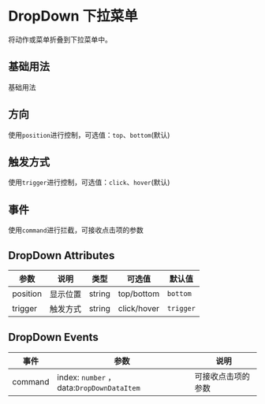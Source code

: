 # DropDown 下拉菜单

将动作或菜单折叠到下拉菜单中。

## 基础用法

基础用法

<ViewSfc src="../../components/nav/dropdown/dropdown.vue" ></ViewSfc>

## 方向

使用`position`进行控制，可选值：`top`、`bottom`(默认)

<ViewSfc src="../../components/nav/dropdown/dropdown-position.vue" ></ViewSfc>

## 触发方式

使用`trigger`进行控制，可选值：`click`、`hover`(默认)

<ViewSfc src="../../components/nav/dropdown/dropdown-trigger.vue" ></ViewSfc>

## 事件

使用`command`进行拦截，可接收点击项的参数

<ViewSfc src="../../components/nav/dropdown/dropdown-command.vue" ></ViewSfc>

## DropDown Attributes

| 参数     | 说明     | 类型   | 可选值      | 默认值    |
| -------- | -------- | ------ | ----------- | --------- |
| position | 显示位置 | string | top/bottom  | `bottom`  |
| trigger  | 触发方式 | string | click/hover | `trigger` |

## DropDown Events

| 事件    | 参数                                      | 说明               |
| ------- | ----------------------------------------- | ------------------ |
| command | index: `number` ，data:`DropDownDataItem` | 可接收点击项的参数 |
